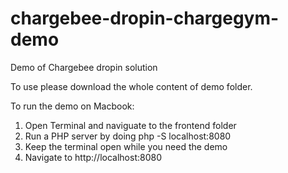 # chargebee-dropin-chargegym-demo
Demo of Chargebee dropin solution

To use please download the whole content of demo folder.

To run the demo on Macbook:
1) Open Terminal and naviguate to the frontend folder
2) Run a PHP server by doing php -S localhost:8080
3) Keep the terminal open while you need the demo
4) Navigate to http://localhost:8080

